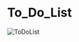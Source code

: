 # To_Do_List

![ToDoList](https://user-images.githubusercontent.com/69831766/131214781-25fa095f-18a3-4b22-acfb-fb6b63f7c3e1.JPG)



